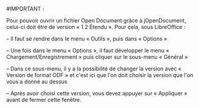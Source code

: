 #IMPORTANT : 

Pour pouvoir ouvrir un fichier Open Document grâce à jOpenDocument, celui-ci doit être de version « 1.2 Étendu ». 
Pour cela, sous LibreOffice :

  – Il faut se rendre dans le menu « Outils », puis dans « Options »
  
  – Une fois dans le menu « Options », il faut développer le menu « Chargement/Enregistrement » puis cliquer sur le sous-menu « Général »
  
  – Dans ce sous-menu, il y a la possibilité de changer la version avec « Version de format ODF » et c'est ici que l'on doit choisir la version que l'on vous a donné au dessus
  
  – Après avoir choisi cette version, vous devez appuyer sur « Appliquer » avant de fermer cette fenêtre.
